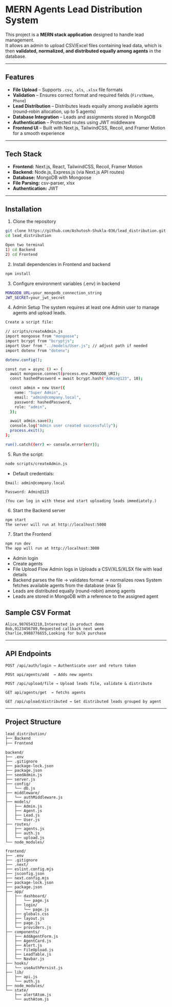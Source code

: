 # MERN Agents Lead Distribution System

This project is a **MERN stack application** designed to handle lead management.  
It allows an admin to upload CSV/Excel files containing lead data, which is then **validated, normalized, and distributed equally among agents** in the database.  

---

## Features
- **File Upload** – Supports `.csv`, `.xls`, `.xlsx` file formats  
- **Validation** – Ensures correct format and required fields (`FirstName`, `Phone`)  
- **Lead Distribution** – Distributes leads equally among available agents (round-robin allocation, up to 5 agents)  
- **Database Integration** – Leads and assignments stored in MongoDB  
- **Authentication** – Protected routes using JWT middleware  
- **Frontend UI** – Built with Next.js, TailwindCSS, Recoil, and Framer Motion for a smooth experience  

---

## Tech Stack
- **Frontend:** Next.js, React, TailwindCSS, Recoil, Framer Motion  
- **Backend:** Node.js, Express.js (via Next.js API routes)  
- **Database:** MongoDB with Mongoose  
- **File Parsing:** csv-parser, xlsx  
- **Authentication:** JWT  

---

## Installation

1. Clone the repository  
```bash
git clone https://github.com/Ashutosh-Shukla-036/lead_distribution.git
cd lead_distribution

Open two terminal
1) cd Backend
2) cd Frontend
```

2. Install dependencies in Frontend and backend
```bash 
npm install
```
3. Configure environment variables (.env) in backend
```bash
MONGODB_URL=your_mongodb_connection_string
JWT_SECRET=your_jwt_secret
```

4. Admin Setup
The system requires at least one Admin user to manage agents and upload leads.
```bash
Create a script file:

// scripts/createAdmin.js
import mongoose from "mongoose";
import bcrypt from "bcryptjs";
import User from "../models/User.js"; // adjust path if needed
import dotenv from "dotenv";

dotenv.config();

const run = async () => {
  await mongoose.connect(process.env.MONGODB_URI);
  const hashedPassword = await bcrypt.hash("Admin@123", 10);

  const admin = new User({
    name: "Super Admin",
    email: "admin@company.local",
    password: hashedPassword,
    role: "admin",
  });

  await admin.save();
  console.log("Admin user created successfully");
  process.exit();
};

run().catch((err) => console.error(err));
```
5. Run the script:
```bash
node scripts/createAdmin.js
```
- Default credentials:

```Email: admin@company.local```

```Password: Admin@123```

```(You can log in with these and start uploading leads immediately.)```

6. Start the Backend server
```bash
npm start
The server will run at http://localhost:5000
```

7. Start the Frontend 
```bash
npm run dev
The app will run at http://localhost:3000
```
- Admin login
- Create agents
- File Upload Flow
Admin logs in Uploads a CSV/XLS/XLSX file with lead details
- Backend parses the file → validates format → normalizes rows System fetches available agents from the database (max 5)
- Leads are distributed equally (round-robin) among agents
- Leads are stored in MongoDB with a reference to the assigned agent

 
## Sample CSV Format

```FirstName,Phone,Notes
Alice,9876543210,Interested in product demo
Bob,9123456789,Requested callback next week
Charlie,9988776655,Looking for bulk purchase
```
----
## API Endpoints
```POST /api/auth/login → Authenticate user and return token```

```POSt api/agents/add  → Adds new agents```

```POST /api/upload/file → Upload leads file, validate & distribute```

```GET api/agents/get  → fetchs agents```

```GET /api/upload/distributed → Get distributed leads grouped by agent```

---

## Project Structure
```bash 
lead_distribution/
├── Backend
├── Frontend
```
```
backend/
├── .env
├── .gitignore
├── package-lock.json
├── package.json
├── seedAdmin.js
├── server.js
├── config/
│   └── db.js
├── middleware/
│   └── authMiddleware.js
├── models/
│   ├── Admin.js
│   ├── Agent.js
│   ├── Lead.js
│   └── User.js
├── routes/
│   ├── agents.js
│   ├── auth.js
│   └── upload.js
└── node_modules/
```

```
frontend/
├── .env
├── .gitignore
├── .next/
├── eslint.config.mjs
├── jsconfig.json
├── next.config.mjs
├── package-lock.json
├── package.json
├── app/
│   ├── dashboard/
│   │   └── page.js
│   ├── login/
│   │   └── page.js
│   ├── globals.css
│   ├── layout.js
│   ├── page.js
│   └── providers.js
├── components/
│   ├── AddAgentForm.js
│   ├── AgentCard.js
│   ├── Alert.js
│   ├── FileUpload.js
│   ├── LeadTable.js
│   └── Navbar.js
├── hooks/
│   └── useAuthPersist.js
├── lib/
│   ├── api.js
│   └── auth.js
├── node_modules/
└── state/
    ├── alertAtom.js
    └── authAtom.js
```
